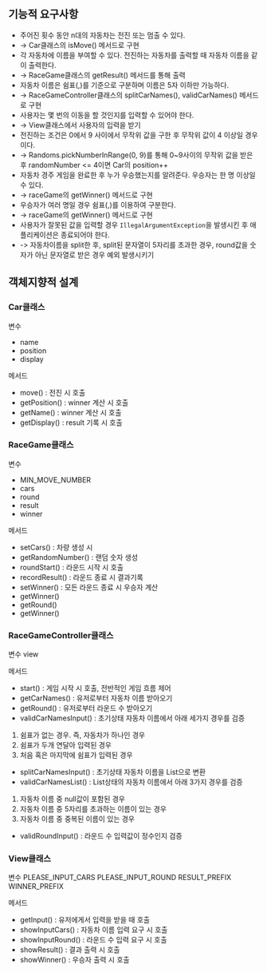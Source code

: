 ## 기능적 요구사항

- 주어진 횟수 동안 n대의 자동차는 전진 또는 멈출 수 있다. 
- -> Car클래스의 isMove() 메서드로 구현
- 각 자동차에 이름을 부여할 수 있다. 전진하는 자동차를 출력할 때 자동차 이름을 같이 출력한다. 
- -> RaceGame클래스의 getResult() 메서드를 통해 출력
- 자동차 이름은 쉼표(,)를 기준으로 구분하며 이름은 5자 이하만 가능하다.
- -> RaceGameController클래스의 splitCarNames(), validCarNames() 메서드로 구현
- 사용자는 몇 번의 이동을 할 것인지를 입력할 수 있어야 한다.
- -> View클래스에서 사용자의 입력을 받기
- 전진하는 조건은 0에서 9 사이에서 무작위 값을 구한 후 무작위 값이 4 이상일 경우이다.
- -> Randoms.pickNumberInRange(0, 9)를 통해 0~9사이의 무작위 값을 받은 후 randomNumber <= 4이면 Car의 position++
- 자동차 경주 게임을 완료한 후 누가 우승했는지를 알려준다. 우승자는 한 명 이상일 수 있다.
- -> raceGame의 getWinner() 메서드로 구현
- 우승자가 여러 명일 경우 쉼표(,)를 이용하여 구분한다.
- -> raceGame의 getWinner() 메서드로 구현
- 사용자가 잘못된 값을 입력할 경우 `IllegalArgumentException`을 발생시킨 후 애플리케이션은 종료되어야 한다.
- -> 자동차이름을 split한 후, split된 문자열이 5자리를 초과한 경우, round값을 숫자가 아닌 문자열로 받은 경우 예외 발생시키기



## 객체지향적 설계

### Car클래스
변수
- name
- position
- display

메서드
- move() : 전진 시 호출
- getPosition() : winner 계산 시 호출
- getName() : winner 계산 시 호출
- getDisplay() : result 기록 시 호출


### RaceGame클래스
변수
- MIN_MOVE_NUMBER
- cars
- round
- result
- winner

메서드
- setCars() : 차량 생성 시 
- getRandomNumber() : 랜덤 숫자 생성
- roundStart() : 라운드 시작 시 호출
- recordResult() : 라운드 종료 시 결과기록
- setWinner() : 모든 라운드 종료 시 우승자 계산
- getWinner()
- getRound()
- getWinner()

### RaceGameController클래스
변수
view

메서드
- start() : 게임 시작 시 호출, 전반적인 게임 흐름 제어
- getCarNames() : 유저로부터 자동차 이름 받아오기
- getRound() : 유저로부터 라운드 수 받아오기
- validCarNamesInput() : 초기상태 자동차 이름에서 아래 세가지 경우를 검증
1. 쉼표가 없는 경우. 즉, 자동차가 하나인 경우
2. 쉼표가 두개 연달아 입력된 경우
3. 처음 혹은 마지막에 쉼표가 입력된 경우
- splitCarNamesInput() : 초기상태 자동차 이름을 List<String>으로 변환
- validCarNamesList() : List<String>상태의 자동차 이름에서 아래 3가지 경우를 검증
1. 자동차 이름 중 null값이 포함된 경우
2. 자동차 이름 중 5자리를 초과하는 이름이 있는 경우
3. 자동차 이름 중 중복된 이름이 있는 경우
- validRoundInput() : 라운드 수 입력값이 정수인지 검증

### View클래스
변수
PLEASE_INPUT_CARS
PLEASE_INPUT_ROUND
RESULT_PREFIX
WINNER_PREFIX

메서드
- getInput() : 유저에게서 입력을 받을 때 호출
- showInputCars() : 자동차 이름 입력 요구 시 호출
- showInputRound() : 라운드 수 입력 요구 시 호출
- showResult() : 결과 출력 시 호출
- showWinner() : 우승자 출력 시 호출
